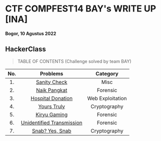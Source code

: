 # CTF COMPFEST14 BAY's WRITE UP [INA]
#### Bogor, 10 Agustus 2022

## HackerClass

> TABLE OF CONTENTS (Challenge solved by team BAY)


|No.|Problems|Category|
|:-:|:------:|:------:|
|1. |[Sanity Check](https://github.com/jon-brandy/COMPFEST14-BAY-WU/blob/d0960e74f566b12d23014157353132ab54c6cf0d/Asset/Misc/Sanity%20Check/README.md)|Misc|
|2. |[Naik Pangkat](https://github.com/jon-brandy/COMPFEST14-BAY-WU/blob/865fd975c7c2c25384f340c14117f12dec450e43/Asset/Forensics/Naik%20Pangkat/README.md)|Forensic|
|3. |[Hospital Donation](https://github.com/jon-brandy/COMPFEST14-BAY-WU/blob/93151cb4a3cd8307a5d4aeffd31bc928ec7bf239/Asset/Web%20Exploitation/Hospital%20Donation/README.md)|Web Exploitation|
|4. |[Yours Truly](https://github.com/jon-brandy/COMPFEST14-BAY-WU/blob/44430dbde8f37af1a6cd8a2b27055deaa77322c4/Asset/Cryptography/Yours%20Truly/README.md)|Cryptography|
|5. |[Kiryu Gaming](https://github.com/jon-brandy/COMPFEST14-BAY-WU/blob/27c12067f80cdf8793c5b697e603747f6cf3476b/Asset/Forensics/Kiryu%20Gaming/README.md)|Forensic|
|6. |[Unidentified Transmission](https://github.com/jon-brandy/COMPFEST14-BAY-WU/blob/1ea1452708799f9efce487d7de1bdb2b3358c194/Asset/Forensics/Unidentified%20Transmission/README.md)|Forensic|
|7. |[Snab? Yes, Snab](https://github.com/jon-brandy/COMPFEST14-BAY-WU/blob/e018c4cc522bc9036034c9450a687674e1235d8a/Asset/Cryptography/Snab%3F%20Yes,%20Snab/README.md)|Cryptography|

